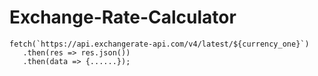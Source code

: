# Exchange-Rate-Calculator
 ```
 fetch(`https://api.exchangerate-api.com/v4/latest/${currency_one}`)
    .then(res => res.json())
    .then(data => {......});
```
